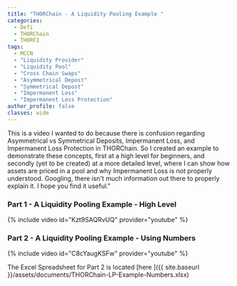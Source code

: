 ```yaml
---
title: "THORChain - A Liquidity Pooling Example "
categories:
  - Defi
  - THORChain
  - THORFI
tags:
  - MCCN  
  - "Liquidity Provider"
  - "Liquidity Pool"
  - "Cross Chain Swaps"   
  - "Asymmetrical Depost"
  - "Symmetrical Depost"
  - "Impermanent Loss"
  - "Impermanent Loss Protection"
author_profile: false
classes: wide
---
```


This is a video I wanted to do because there is confusion regarding Asymmetrical vs Symmetrical Deposits, Impermanent Loss, and Impermanent Loss Protection in THORChain. So I created an example to demonstrate these concepts, first at a high level for beginners, and secondly (yet to be created) at a more detailed level, where I can show how assets are priced in a pool and why Impermanent Loss is not properly understood. Googling, there isn't much information out there to properly explain it. I hope you find it useful."

### Part 1 - A Liquidity Pooling Example - High Level
{% include video id="Kzt9SAQRvUQ" provider="youtube" %}

### Part 2 - A Liquidity Pooling Example - Using Numbers
{% include video id="C8cYaugKSFw" provider="youtube" %}

The Excel Spreadsheet for Part 2 is located [here ]({{ site.baseurl }}/assets/documents/THORChain-LP-Example-Numbers.xlsx) 